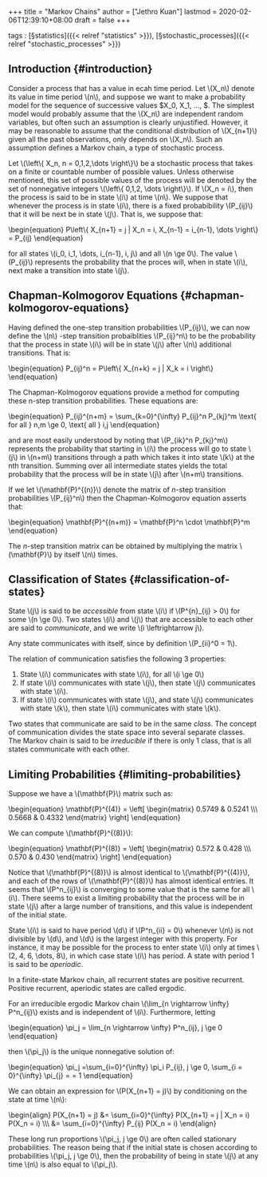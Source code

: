 +++
title = "Markov Chains"
author = ["Jethro Kuan"]
lastmod = 2020-02-06T12:39:10+08:00
draft = false
+++

tags
: [§statistics]({{< relref "statistics" >}}), [§stochastic\_processes]({{< relref "stochastic_processes" >}})


## Introduction {#introduction}

Consider a process that has a value in ecah time period. Let \\(X\_n\\)
denote its value in time period \\(n\\), and suppose we want to make a
probability model for the sequence of successive values $X\_0, X\_1,
&hellip;, $. The simplest model would probably assume that the \\(X\_n\\) are
independent random variables, but often such an assumption is clearly
unjustified. However, it may be reasonable to assume that the
conditional distribution of \\(X\_{n+1}\\) given all the past observations,
only depends on \\(X\_n\\). Such an assumption defines a Markov chain, a
type of stochastic process.

Let \\(\left\\{ X\_n, n = 0,1,2,\dots \right\\}\\) be a stochastic process
that takes on a finite or countable number of possible values. Unless
otherwise mentioned, this set of possible values of the process will
be denoted by the set of nonnegative integers \\(\left\\{ 0,1,2, \dots
\right\\}\\). If \\(X\_n = i\\), then the process is said to be in state \\(i\\)
at time \\(n\\). We suppose that whenever the process is in state \\(i\\),
there is a fixed probabibility \\(P\_{ij}\\) that it will be next be in
state \\(j\\). That is, we suppose that:

\begin{equation}
  P\left\\{ X\_{n+1} = j | X\_n = i, X\_{n-1} = i\_{n-1}, \dots \right\\} = P\_{ij}
\end{equation}

for all states \\(i\_0, i\_1, \dots, i\_{n-1}, i, j\\) and all \\(n \ge 0\\). The
value \\(P\_{ij}\\) represents the probability that the proces will, when
in state \\(i\\), next make a transition into state \\(j\\).


## Chapman-Kolmogorov Equations {#chapman-kolmogorov-equations}

Having defined the one-step transition probabilities \\(P\_{ij}\\), we can
now define the \\(n\\) -step transition probaiblities \\(P\_{ij}^n\\) to be the
probability that the process in state \\(i\\) will be in state \\(j\\) after
\\(n\\) additional transitions. That is:

\begin{equation}
  P\_{ij}^n = P\left\\{ X\_{n+k} = j | X\_k = i \right\\}
\end{equation}

The Chapman-Kolmogorov equations provide a method for computing these
n-step transition probabilities. These equations are:

\begin{equation}
  P\_{ij}^{n+m} = \sum\_{k=0}^{\infty} P\_{ij}^n P\_{kj}^m \text{ for all
  } n,m \ge 0, \text{ all } i,j
\end{equation}

and are most easily understood by noting that \\(P\_{ik}^n P\_{kj}^m\\)
represents the probability that starting in \\(i\\) the process will go to
state \\(j\\) in \\(n+m\\) transitions through a path which takes it into
state \\(k\\) at the nth transition. Summing over all intermediate states
yields the total probability that the process will be in state \\(j\\)
after \\(n+m\\) transitions.

If we let \\(\mathbf{P}^{(n)}\\) denote the matrix of $n$-step transition
probabilities \\(P\_{ij}^n\\) then the Chapman-Kolmogorov equation asserts
that:

\begin{equation}
  \mathbf{P}^{(n+m)} = \mathbf{P}^n \cdot \mathbf{P}^m
\end{equation}

The $n$-step transition matrix can be obtained by multiplying the
matrix \\(\mathbf{P}\\) by itself \\(n\\) times.


## Classification of States {#classification-of-states}

State \\(j\\) is said to be _accessible_ from state \\(i\\) if \\(P^{n}\_{ij} > 0\\)
for some \\(n \ge 0\\). Two states \\(i\\) and \\(j\\) that are accessible to each
other are said to _communicate_, and we write \\(i \leftrightarrow j\\).

Any state communicates with itself, since by definition \\(P\_{ii}^0 =
1\\).

The relation of communication satisfies the following 3 properties:

1.  State \\(i\\) communicates with state \\(i\\), for all \\(i \ge 0\\)
2.  If state \\(i\\) communicates with state \\(j\\), then state \\(j\\)
    communicates with state \\(i\\).
3.  If state \\(i\\) communicates with state \\(j\\), and state \\(j\\)
    communicates with state \\(k\\), then state \\(i\\) communicates with state
    \\(k\\).

Two states that communicate are said to be in the same _class._ The
concept of communication divides the state space into several separate
classes. The Markov chain is said to be _irreducible_ if there is only 1
class, that is all states communicate with each other.


## Limiting Probabilities {#limiting-probabilities}

Suppose we have a \\(\mathbf{P}\\) matrix such as:

\begin{equation}
  \mathbf{P}^{(4)} = \left[ \begin{matrix}
    0.5749 & 0.5241 \\\\\\
    0.5668 & 0.4332
  \end{matrix} \right]
\end{equation}

We can compute \\(\mathbf{P}^{(8)}\\):

\begin{equation}
  \mathbf{P}^{(8)} = \left[ \begin{matrix}
    0.572 & 0.428 \\\\\\
    0.570 & 0.430
  \end{matrix} \right]
\end{equation}

Notice that \\(\mathbf{P}^{(8)}\\) is almost identical to
\\(\mathbf{P}^{(4)}\\), and each of the rows of \\(\mathbf{P}^{(8)}\\) has
almost identical entries. It seems that \\(P^n\_{ij}\\) is converging to
some value that is the same for all \\(i\\). There seems to exist a
limiting probability that the process will be in state \\(j\\) after a
large number of transitions, and this value is independent of the
initial state.

State \\(i\\) is said to have period \\(d\\) if \\(P^n\_{ii} = 0\\) whenever \\(n\\) is
not divisible by \\(d\\), and \\(d\\) is the largest integer with this
property. For instance, it may be possible for the process to enter
state \\(i\\) only at times \\(2, 4, 6, \dots, 8\\), in which case state \\(i\\)
has period. A state with period 1 is said to be _aperiodic_.

In a finite-state Markov chain, all recurrent states are positive
recurrent. Positive recurrent, aperiodic states are called ergodic.

<div class="theorem">
  <div></div>

For an irreducible ergodic Markov chain \\(\lim\_{n \rightarrow \infty}
P^n\_{ij}\\) exists and is independent of \\(i\\). Furthermore, letting

\begin{equation}
  \pi\_j = \lim\_{n \rightarrow \infty} P^n\_{ij}, j \ge 0
\end{equation}

then \\(\pi\_j\\) is the unique nonnegative solution of:

\begin{equation}
  \pi\_j =\sum\_{i=0}^{\infty} \pi\_i P\_{ij}, j \ge 0, \sum\_{i =
    0}^{\infty} \pi\_{j} = = 1
\end{equation}

</div>

We can obtain an expression for \\(P(X\_{n+1} = j)\\) by conditioning on
the state at time \\(n\\):

\begin{align}
  P(X\_{n+1} = j)  &= \sum\_{i=0}^{\infty} P(X\_{n+1} = j | X\_n = i)
                    P(X\_n = i) \\\\\\
                  &= \sum\_{i=0}^{\infty} P\_{ij} P(X\_n = i)
\end{align}

These long run proportions \\(\pi\_j, j \ge 0\\) are often called
stationary probabilities. The reason being that if the initial state
is chosen according to probabilities \\(\pi\_j, j \ge 0\\), then the
probability of being in state \\(j\\) at any time \\(n\\) is also equal to
\\(\pi\_j\\).

